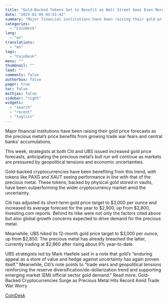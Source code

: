 ```yaml
---
title: "Gold-Backed Tokens Set to Benefit as Wall Street Goes Even More Bullish After Record Rally"
date: "2025-02-09 03:41:42"
summary: "Major financial institutions have been raising their gold price forecasts as the precious metal’s price benefits from growing trade war fears and central banks' accumulations.This week, strategists at both Citi and UBS issued increased gold price forecasts, anticipating the precious metal’s bull run will continue as markets are pressured by..."
categories:
  - "CoinDesk"
lang:
  - "en"
translations:
  - "en"
tags:
  - "CoinDesk"
menu: ""
thumbnail: ""
lead: ""
comments: false
authorbox: false
pager: true
toc: false
mathjax: false
sidebar: "right"
widgets:
  - "search"
  - "recent"
  - "taglist"
---
```


Major financial institutions have been raising their gold price forecasts as the precious metal’s price benefits from growing trade war fears and central banks' accumulations.

This week, strategists at both Citi and UBS issued increased gold price forecasts, anticipating the precious metal’s bull run will continue as markets are pressured by geopolitical tensions and economic uncertainties.

Gold-backed cryptocurrencies have been benefiting from this trend, with tokens like PAXG and XAUT seeing performance in line with that of the precious metal. These tokens, backed by physical gold stored in vaults, have been outperforming the wider cryptocurrency market amid the uncertainty.

Citi has adjusted its short-term gold price target to $3,000 per ounce and increased its average forecast for the year to $2,900, up from $2,800, Investing.com reports. Behind its hike were not only the factors cited above but also global growth concerns expected to drive demand for the precious metal.

Meanwhile, UBS hiked its 12-month gold price target to $3,000 per ounce, up from $2,850. The precious metal has already breached the latter, currently trading at $2,860 after rising about 9% year-to-date.

UBS strategists led by Mark Haefele said in a note that gold’s “enduring appeal as a store of value and hedge against uncertainty has again proven itself.” Meanwhile, Citi’s note points to “trade wars and geopolitical tensions reinforcing the reserve diversification/de-dollarization trend and supporting emerging market (EM) official sector gold demand.” Read more: Gold-Backed Cryptocurrencies Surge as Precious Metal Hits Record Amid Trade War Worry

[CoinDesk](https://www.tradingview.com/news/coindesk:73f1f9cd4094b:0-gold-backed-tokens-set-to-benefit-as-wall-street-goes-even-more-bullish-after-record-rally/)
